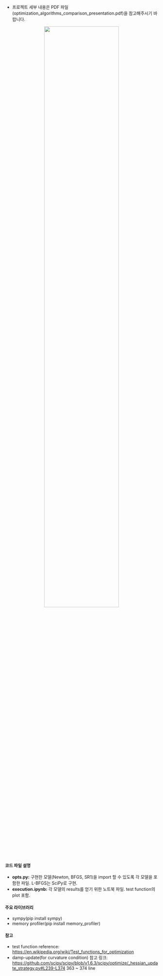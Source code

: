 - 프로젝트 세부 내용은 PDF 파일(optimization_algorithms_comparison_presentation.pdf)을 참고해주시기 바랍니다.

<p align="center"> <img src="https://i.esdrop.com/d/fha5flk1blzo/gcBbjy78Kx.png" width="70%" align="center"> </p>

#### 코드 파일 설명
- **opts.py:** 구현한 모델(Newton, BFGS, SR1)을 import 할 수 있도록 각 모델을 포함한 파일. L-BFGS는 SciPy로 구현.
- **execution.ipynb:** 각 모델의 results를 얻기 위한 노트북 파일. test function의 plot 포함.

#### 주요 라이브러리
- sympy(pip install sympy)
- memory profiler(pip install memory_profiler)

#### 참고
- test function reference: https://en.wikipedia.org/wiki/Test_functions_for_optimization
- damp-update(for curvature condition) 참고 링크: https://github.com/scipy/scipy/blob/v1.6.3/scipy/optimize/_hessian_update_strategy.py#L239-L374 363 ~ 374 line



